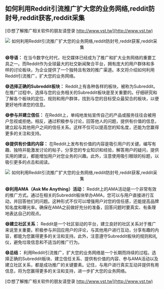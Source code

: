 ## **如何利用Reddit引流推广扩大您的业务网络,reddit防封号,reddit获客,reddit采集**

[😍想了解推广相关软件的朋友请登录 http://www.vst.tw](http://www.vst.tw)

 <center><img src="https://vst.tw/MP4/tuiguang/png/8.png" alt="如何利用Reddit引流推广扩大您的业务网络,reddit防封号,reddit获客,reddit采集"></center>

**😄导语：**
在当今数字化时代，社交媒体已经成为了推广和扩大业务网络的重要工具之一。而Reddit作为全球最大的社交新闻聚合平台，拥有庞大的用户群体和多样的讨论板块，为企业提供了一个独特且有效的推广渠道。本文将介绍如何利用Reddit引流推广，扩大您的业务网络。

**😄选择正确的Subreddit板块：**
Reddit上有各种各样的板块，被称为Subreddit。在推广过程中，选择与您的业务相关的Subreddit板块是至关重要的。仔细研究和了解各个板块的定位、规则和用户群体，找到与您的目标受众最契合的板块，以便更好地传递您的信息。

**😄参与并建立信任：**
在Reddit上，单纯地发帖宣传自己的产品或服务往往会被用户忽视或拒绝。相反，通过积极参与讨论，回答他人的问题，提供有价值的信息，建立起与其他用户之间的信任关系。这样不仅可以提高您的知名度，还能为您赢得更多的关注和支持。

**😄提供有价值的内容：**
在Reddit上发布有价值的内容是吸引用户的关键。编写有趣、独特并能激发讨论的帖子，分享您的专业知识和经验，解答用户的疑问，提供实用的建议，都能增加用户对您业务的兴趣。此外，注意使用吸引眼球的标题，以吸引更多的点击和阅读。

 <center><img src="https://vst.tw/MP4/tuiguang/png/6.png" alt="如何利用Reddit引流推广扩大您的业务网络,reddit防封号,reddit获客,reddit采集"></center>

**😄利用AMA（Ask Me Anything）活动：**
Reddit上的AMA活动是一个非常有效的推广方式。通过在相关的Subreddit板块举办AMA，您可以与用户直接进行互动，并回答他们的问题。这种形式不仅可以增强用户对您的信任感，还能提高品牌知名度和曝光率。确保在AMA之前做好充分的准备，回答问题时要真实、有条理地表达自己的观点。

**😄建立社区关系：**
Reddit是一个社区驱动的平台，建立良好的社区关系对于推广来说至关重要。积极参与并回应用户的评论，与其他用户进行互动，分享有趣的内容，都能为您赢得更多的关注和支持。此外，注意遵守Subreddit板块的规则和礼仪，避免垃圾信息和不适当的推广行为。

**😄总结：**
利用Reddit引流推广，扩大您的业务网络是一个长期而持续的过程。选择正确的Subreddit板块、建立信任关系、提供有价值的内容、参与AMA活动以及建立社区关系，都是成功推广的关键要素。记住，与用户进行真实互动并提供有用信息，将为您赢得更多的关注和支持，进一步扩大您的业务网络。

[😍想了解推广相关软件的朋友请登录 http://www.vst.tw](http://www.vst.tw)



